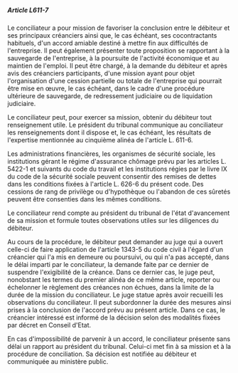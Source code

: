 ##### Article L611-7

Le conciliateur a pour mission de favoriser la conclusion entre le débiteur et ses principaux créanciers ainsi que, le cas échéant, ses cocontractants habituels, d'un accord amiable destiné à mettre fin aux difficultés de l'entreprise. Il peut également présenter toute proposition se rapportant à la sauvegarde de l'entreprise, à la poursuite de l'activité économique et au maintien de l'emploi. Il peut être chargé, à la demande du débiteur et après avis des créanciers participants, d'une mission ayant pour objet l'organisation d'une cession partielle ou totale de l'entreprise qui pourrait être mise en œuvre, le cas échéant, dans le cadre d'une procédure ultérieure de sauvegarde, de redressement judiciaire ou de liquidation judiciaire.

Le conciliateur peut, pour exercer sa mission, obtenir du débiteur tout renseignement utile. Le président du tribunal communique au conciliateur les renseignements dont il dispose et, le cas échéant, les résultats de l'expertise mentionnée au cinquième alinéa de l'article L. 611-6.

Les administrations financières, les organismes de sécurité sociale, les institutions gérant le régime d'assurance chômage prévu par les articles L. 5422-1 et suivants du code du travail et les institutions régies par le livre IX du code de la sécurité sociale peuvent consentir des remises de dettes dans les conditions fixées à l'article L. 626-6 du présent code. Des cessions de rang de privilège ou d'hypothèque ou l'abandon de ces sûretés peuvent être consenties dans les mêmes conditions.

Le conciliateur rend compte au président du tribunal de l'état d'avancement de sa mission et formule toutes observations utiles sur les diligences du débiteur.

Au cours de la procédure, le débiteur peut demander au juge qui a ouvert celle-ci de faire application de l'article 1343-5 du code civil à l'égard d'un créancier qui l'a mis en demeure ou poursuivi, ou qui n'a pas accepté, dans le délai imparti par le conciliateur, la demande faite par ce dernier de suspendre l'exigibilité de la créance. Dans ce dernier cas, le juge peut, nonobstant les termes du premier alinéa de ce même article, reporter ou échelonner le règlement des créances non échues, dans la limite de la durée de la mission du conciliateur. Le juge statue après avoir recueilli les observations du conciliateur. Il peut subordonner la durée des mesures ainsi prises à la conclusion de l'accord prévu au présent article. Dans ce cas, le créancier intéressé est informé de la décision selon des modalités fixées par décret en Conseil d'Etat.

En cas d'impossibilité de parvenir à un accord, le conciliateur présente sans délai un rapport au président du tribunal. Celui-ci met fin à sa mission et à la procédure de conciliation. Sa décision est notifiée au débiteur et communiquée au ministère public.

